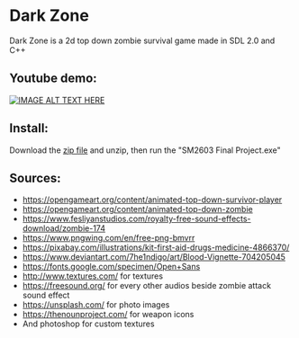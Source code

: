 # Dark Zone
Dark Zone is a 2d top down zombie survival game made in SDL 2.0 and C++


## Youtube demo:
[![IMAGE ALT TEXT HERE](https://img.youtube.com/vi/DmhYlhZxvpQ/0.jpg)](https://youtu.be/DmhYlhZxvpQ)

## Install:
Download the [zip file](https://github.com/JoeSiu/SM2603-Final-Project/releases/latest) and unzip, then run the "SM2603 Final Project.exe"

## Sources:
- https://opengameart.org/content/animated-top-down-survivor-player
- https://opengameart.org/content/animated-top-down-zombie
- https://www.fesliyanstudios.com/royalty-free-sound-effects-download/zombie-174
- https://www.pngwing.com/en/free-png-bmvrr 
- https://pixabay.com/illustrations/kit-first-aid-drugs-medicine-4866370/
- https://www.deviantart.com/7he1ndigo/art/Blood-Vignette-704205045 
- https://fonts.google.com/specimen/Open+Sans
- http://www.textures.com/ for textures
- https://freesound.org/ for every other audios beside zombie attack sound effect
- https://unsplash.com/ for photo images
- https://thenounproject.com/ for weapon icons
- And photoshop for custom textures
